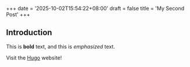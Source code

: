 +++
date = '2025-10-02T15:54:22+08:00'
draft = false
title = 'My Second Post'
+++
## Introduction

This is **bold** text, and this is *emphasized* text.

Visit the [Hugo](https://gohugo.io) website!